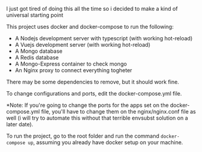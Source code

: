 I just got tired of doing this all the time so i decided to make a kind of universal starting point

This project uses docker and docker-compose to run the following:

- A Nodejs development server with typescript (with working hot-reload)
- A Vuejs development server (with working hot-reload)
- A Mongo database
- A Redis database
- A Mongo-Express container to check mongo
- An Nginx proxy to connect everything togheter


There may be some dependencies to remove, but it should work fine.

To change configurations and ports, edit the docker-compose.yml file.

*Note: If you're going to change the ports for the apps set on the docker-compose.yml file, you'll have to change them on the nginx/nginx.conf file as well (i will try to automate this without that terrible envsubst solution on a later date).

To run the project, go to the root folder and run the command `docker-compose up`, assuming you already have docker setup on your machine.
